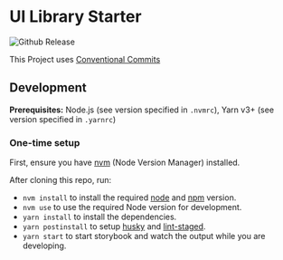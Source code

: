 # UI Library Starter

![Github Release](https://github.com/junaidharipur/ui-library-starter/actions/workflows/CI.yml/badge.svg)

This Project uses [Conventional Commits](https://www.conventionalcommits.org/en/v1.0.0/)

## Development

**Prerequisites:** Node.js (see version specified in `.nvmrc`), Yarn v3+ (see version specified in `.yarnrc`)

### One-time setup

First, ensure you have [nvm](https://github.com/nvm-sh/nvm/blob/master/README.md) (Node Version Manager) installed.

After cloning this repo, run:

-   `nvm install` to install the required [node](https://nodejs.org/en/) and [npm](https://www.npmjs.com/) version.
-   `nvm use` to use the required Node version for development.
-   `yarn install` to install the dependencies.
-   `yarn postinstall` to setup [husky](https://typicode.github.io/husky/) and [lint-staged](https://www.npmjs.com/package/lint-staged).
-   `yarn start` to start storybook and watch the output while you are developing.
